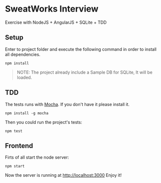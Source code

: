 # SweatWorks Interview

Exercise with NodeJS + AngularJS + SQLite + TDD

## Setup
Enter to project folder and execute the following command in order to install all dependencies.

    npm install
   

> NOTE: The project already include a Sample DB for SQLite, It will be loaded.

## TDD
The tests runs with [Mocha](https://mochajs.org/). If you don't have it please install it.

    npm install -g mocha
Then you could run the project's tests:

    npm test
    
## Frontend
Firts of all start the node server:

    npm start
    
   Now the server is running  at [http://localhost:3000](http://localhost:3000)
   Enjoy it!
